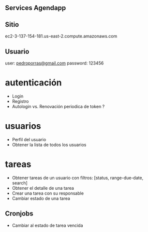 ## Services Agendapp

## Sitio
ec2-3-137-154-181.us-east-2.compute.amazonaws.com

## Usuario

user: pedroporras@gmail.com
password: 123456



# autenticación
- Login
- Registro
- Autologin vs. Renovación periodica de token ?

# usuarios
- Perfil del usuario
- Obtener la lista de todos los usuarios

# tareas
- Obtener tareas de un usuario con filtros: 
[status, range-due-date, search]
- Obtener el detalle de una tarea
- Crear una tarea con su responsable
- Cambiar estado de una tarea

## Cronjobs
- Cambiar al estado de tarea vencida
